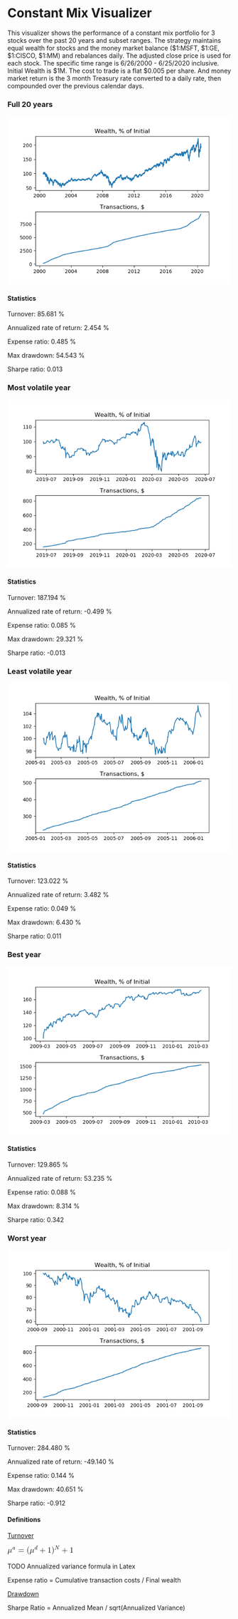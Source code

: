 # Constant Mix Visualizer

This visualizer shows the performance of a constant mix portfolio for 3 stocks over the past 20 years and subset ranges. The strategy maintains equal wealth for stocks and the money market balance ($1:MSFT, $1:GE, $1:CISCO, $1:MM) and rebalances daily. The adjusted close price is used for each stock. The specific time range is 6/26/2000 - 6/25/2020 inclusive. Initial Wealth is $1M. The cost to trade is a flat $0.005 per share. And money market return is the 3 month Treasury rate converted to a daily rate, then compounded over the previous calendar days.

### Full 20 years
![Full 20](images/full_20.png) 

#### Statistics

Turnover: 85.681 %

Annualized rate of return: 2.454 %

Expense ratio: 0.485 %

Max drawdown: 54.543 %

Sharpe ratio: 0.013

### Most volatile year
![Most Volatile](images/most_volatile.png) 

#### Statistics

Turnover: 187.194 %

Annualized rate of return: -0.499 %

Expense ratio: 0.085 %

Max drawdown: 29.321 %

Sharpe ratio: -0.013

### Least volatile year
![Least Volatile](images/least_volatile.png) 

#### Statistics

Turnover: 123.022 %

Annualized rate of return: 3.482 %

Expense ratio: 0.049 %

Max drawdown: 6.430 %

Sharpe ratio: 0.011

### Best year
![Best Year](images/best_year.png) 

#### Statistics

Turnover: 129.865 %

Annualized rate of return: 53.235 %

Expense ratio: 0.088 %

Max drawdown: 8.314 %

Sharpe ratio: 0.342

### Worst year
![Worst Year](images/worst_year.png) 

#### Statistics

Turnover: 284.480 %

Annualized rate of return: -49.140 %

Expense ratio: 0.144 %

Max drawdown: 40.651 %

Sharpe ratio: -0.912

#### Definitions
[Turnover](https://www.investopedia.com/terms/a/annual-turnover.asp)

![Annualized Return](images/annualized_return.png) 

TODO Annualized variance formula in Latex

Expense ratio = Cumulative transaction costs / Final wealth

[Drawdown](https://en.wikipedia.org/wiki/Drawdown_(economics))

Sharpe Ratio  = Annualized Mean / sqrt(Annualized Variance)
